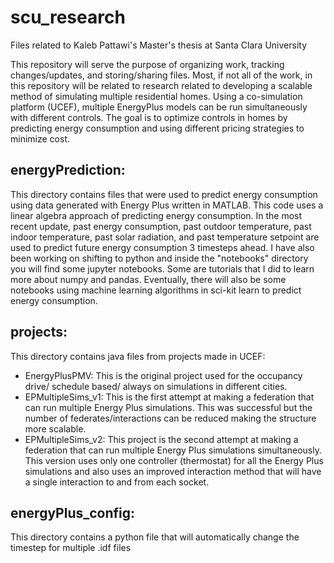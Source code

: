 # scu_research
Files related to Kaleb Pattawi's Master's thesis at Santa Clara University

This repository will serve the purpose of organizing work, tracking changes/updates, and storing/sharing files.  Most, if not all of the work, in this repository will be related to research related to developing a scalable method of simulating multiple residential homes.  Using a co-simulation platform (UCEF), multiple EnergyPlus models can be run simultaneously with different controls.  The goal is to optimize controls in homes by predicting energy consumption and using different pricing strategies to minimize cost.


## energyPrediction:
This directory contains files that were used to predict energy consumption using data generated with Energy Plus written in MATLAB. This code uses a linear algebra approach of predicting energy consumption.  In the most recent update, past energy consumption, past outdoor temperature, past indoor temperature, past solar radiation, and past temperature setpoint are used to predict future energy consumption 3 timesteps ahead.  I have also been working on shifting to python and inside the "notebooks" directory you will find some jupyter notebooks.  Some are tutorials that I did to learn more about numpy and pandas.  Eventually, there will also be some notebooks using machine learning algorithms in sci-kit learn to predict energy consumption.

## projects:
This directory contains java files from projects made in UCEF:
- EnergyPlusPMV: This is the original project used for the occupancy drive/ schedule based/ always on simulations in different cities.
- EPMultipleSims_v1: This is the first attempt at making a federation that can run multiple Energy Plus simulations.  This was successful but the number of federates/interactions can be reduced making the structure more scalable.
- EPMultipleSims_v2: This project is the second attempt at making a federation that can run multiple Energy Plus simulations simultaneously. This version uses only one controller (thermostat) for all the Energy Plus simulations and also uses an improved interaction method that will have a single interaction to and from each socket.

## energyPlus_config:
This directory contains a python file that will automatically change the timestep for multiple .idf files